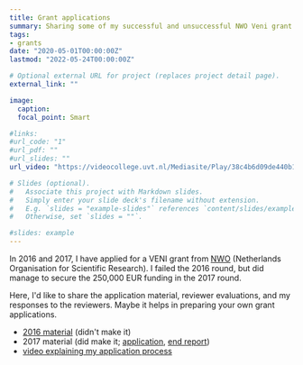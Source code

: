 ```yaml
---
title: Grant applications
summary: Sharing some of my successful and unsuccessful NWO Veni grant applications.
tags:
- grants
date: "2020-05-01T00:00:00Z"
lastmod: "2022-05-24T00:00:00Z"

# Optional external URL for project (replaces project detail page).
external_link: ""

image:
  caption:
  focal_point: Smart

#links:
#url_code: "1"
#url_pdf: ""
#url_slides: ""
url_video: "https://videocollege.uvt.nl/Mediasite/Play/38c4b6d09de440b19370daf018d9ea4d1d"

# Slides (optional).
#   Associate this project with Markdown slides.
#   Simply enter your slide deck's filename without extension.
#   E.g. `slides = "example-slides"` references `content/slides/example-slides.md`.
#   Otherwise, set `slides = ""`.

#slides: example
---
```


In 2016 and 2017, I have applied for a VENI grant from [NWO](https://www.nwo.nl/en) (Netherlands Organisation for Scientific Research). I failed the 2016 round, but did manage to secure the 250,000 EUR funding in the 2017 round.

Here, I'd like to share the application material, reviewer evaluations, and my responses to the reviewers. Maybe it helps in preparing your own grant applications.

- [2016 material](/files/Veni2016_HDatta.zip) (didn't make it)
- 2017 material (did make it; [application](/files/Veni2017_HDatta.zip), [end report](/files/Veni2017_endreport.pdf))
- [video explaining my application process](https://videocollege.uvt.nl/Mediasite/Play/38c4b6d09de440b19370daf018d9ea4d1d)
